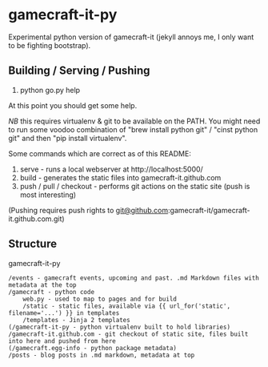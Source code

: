 gamecraft-it-py
===============

Experimental python version of gamecraft-it (jekyll annoys me, I only want to be fighting bootstrap).

## Building / Serving / Pushing

1. python go.py help

At this point you should get some help.

*NB* this requires virtualenv & git to be available on the PATH. You might need to run some voodoo combination of "brew install python git" / "cinst python git" and then "pip install virtualenv".

Some commands which are correct as of this README:

1. serve - runs a local webserver at http://localhost:5000/
2. build - generates the static files into gamecraft-it.github.com
3. push / pull / checkout - performs git actions on the static site (push is most interesting)

(Pushing requires push rights to git@github.com:gamecraft-it/gamecraft-it.github.com.git)

## Structure

gamecraft-it-py

    /events - gamecraft events, upcoming and past. .md Markdown files with metadata at the top
    /gamecraft - python code
        web.py - used to map to pages and for build
        /static - static files, available via {{ url_for('static', filename='...') }} in templates
        /templates - Jinja 2 templates
    (/gamecraft-it-py - python virtualenv built to hold libraries)
    /gamecraft-it.github.com - git checkout of static site, files built into here and pushed from here
    (/gamecraft.egg-info - python package metadata)
    /posts - blog posts in .md markdown, metadata at top
